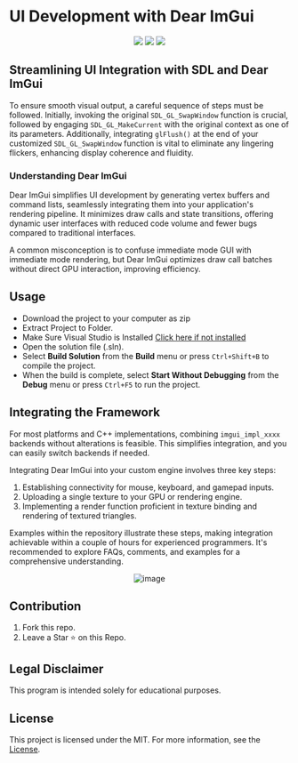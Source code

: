 # UI Development with Dear ImGui
<div align="center">
  
![](https://img.shields.io/badge/license-MIT-green?style=plastic) ![](https://img.shields.io/badge/arch-x64%20%7C%20x86-d9654f?style=plastic) ![](https://img.shields.io/badge/config-Debug%20%7C%20Release-c0c0c0?style=plastic)

</div>

## Streamlining UI Integration with SDL and Dear ImGui

To ensure smooth visual output, a careful sequence of steps must be followed. Initially, invoking the original `SDL_GL_SwapWindow` function is crucial, followed by engaging `SDL_GL_MakeCurrent` with the original context as one of its parameters. Additionally, integrating `glFlush()` at the end of your customized `SDL_GL_SwapWindow` function is vital to eliminate any lingering flickers, enhancing display coherence and fluidity.

### Understanding Dear ImGui

Dear ImGui simplifies UI development by generating vertex buffers and command lists, seamlessly integrating them into your application's rendering pipeline. It minimizes draw calls and state transitions, offering dynamic user interfaces with reduced code volume and fewer bugs compared to traditional interfaces.

A common misconception is to confuse immediate mode GUI with immediate mode rendering, but Dear ImGui optimizes draw call batches without direct GPU interaction, improving efficiency.

## Usage

- Download the project to your computer as zip
- Extract Project to Folder.
- Make Sure Visual Studio is Installed [Click here if not installed](https://visualstudio.microsoft.com/en/thank-you-downloading-visual-studio/?sku=Community&channel=Release&version=VS2022&source=VSLandingPage&passive=false&cid=2030)
- Open the solution file (.sln).
- Select **Build Solution** from the **Build** menu or press `Ctrl+Shift+B` to compile the project.
- When the build is complete, select **Start Without Debugging** from the **Debug** menu or press `Ctrl+F5` to run the project.


## Integrating the Framework

For most platforms and C++ implementations, combining `imgui_impl_xxxx` backends without alterations is feasible. This simplifies integration, and you can easily switch backends if needed.

Integrating Dear ImGui into your custom engine involves three key steps:
1. Establishing connectivity for mouse, keyboard, and gamepad inputs.
2. Uploading a single texture to your GPU or rendering engine.
3. Implementing a render function proficient in texture binding and rendering of textured triangles.

Examples within the repository illustrate these steps, making integration achievable within a couple of hours for experienced programmers. It's recommended to explore FAQs, comments, and examples for a comprehensive understanding.
<div align="center">
  

![image](https://user-images.githubusercontent.com/100489392/157216123-1d443c52-8262-4dad-96d7-4499823c1682.png)

</div>

## Contribution

1. Fork this repo.
2. Leave a Star ⭐ on this Repo.

## Legal Disclaimer

This program is intended solely for educational purposes.


## License

This project is licensed under the MIT. For more information, see the [License](LICENSE).